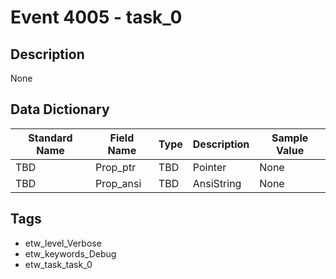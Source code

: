 # Event 4005 - task_0

## Description
None

## Data Dictionary
|Standard Name|Field Name|Type|Description|Sample Value|
|---|---|---|---|---|
|TBD|Prop_ptr|TBD|Pointer|None|None|
|TBD|Prop_ansi|TBD|AnsiString|None|None|

## Tags
* etw_level_Verbose
* etw_keywords_Debug
* etw_task_task_0